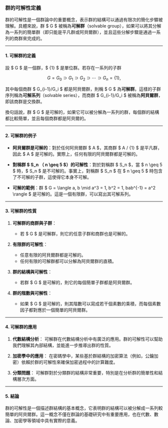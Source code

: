 ### **群的可解性定義**

群的可解性是一個群論中的重要概念，表示群的結構可以通過有限次的簡化步驟被理解。具體來說，群 $ G $ 被稱為**可解群**（solvable group），如果可以將其分解為一系列的簡單群（即只能是平凡群或阿貝爾群），並且這些分解步驟是通過一系列的商群來完成的。

---

#### **1. 可解群的定義**

設 $ G $ 是一個群，$ \{1\} $ 是單位群。若存在一系列的子群

$$
G = G_0 \supset G_1 \supset G_2 \supset \cdots \supset G_n = \{1\},
$$

其中每個商群 $ G_{i-1}/G_i $ 都是阿貝爾群，則稱 $ G $ 為**可解群**。這樣的子群序列稱為**可解系列**（solvable series），而商群 $ G_{i-1}/G_i $ 被稱為**阿貝爾群**，即該商群是交換群。

換句話說，群 $ G $ 是可解的，如果它可以被分解為一系列的群，每個群的結構都比較簡單，並且每個商群都是阿貝爾的。

---

#### **2. 可解群的例子**

- **阿貝爾群是可解的**：對於任何阿貝爾群 $ A $，其商群 $ A / \{1\} $ 是平凡群，因此 $ A $ 是可解的。實際上，任何有限的阿貝爾群都是可解的。
  
- **對稱群 $ S_n $（$ n \geq 5 $）的可解性**：對於對稱群 $ S_n $，當 $ n \geq 5 $ 時，$ S_n $ 是不可解的。事實上，對稱群 $ S_n $ 在 $ n \geq 5 $ 時包含了不可解的子群，這使得它本身不可解。

- **可解的範例**：群 $ G = \langle a, b \mid a^3 = 1, b^2 = 1, bab^{-1} = a^2 \rangle $ 是可解的。這是一個有限群，可以寫出其可解系列。

---

#### **3. 可解群的性質**

1. **可解群的商群與子群**：
   - 若 $ G $ 是可解群，則它的任意子群和商群也是可解的。
   
2. **有限群的可解性**：
   - 任意有限的阿貝爾群都是可解的。
   - 任何有限的可解群都可以分解為阿貝爾群的直積。
   
3. **群的結構與可解性**：
   - 若群 $ G $ 是可解的，則它的每個簡單子群都是阿貝爾群。

4. **群的階數與可解性**：
   - 如果 $ G $ 是可解的，則其階數可以寫成若干個素數的乘積，而每個素數因子都對應於一個簡單的阿貝爾群。

---

#### **4. 可解群的應用**

1. **代數結構分析**：
   可解群在代數結構分析中有廣泛的應用。群的可解性可以幫助我們理解其內部結構，並能進一步推導出群的性質。

2. **加密學中的應用**：
   在密碼學中，某些基於群結構的加密算法（例如，公鑰加密）依賴於群的可解性來確保加密過程中的計算難度。

3. **分類問題**：
   可解群對於分類群的結構非常重要，特別是在分析群的簡單性和結構層次方面。

---

#### **5. 結論**

群的可解性是一個描述群結構的基本概念，它表明群的結構可以被分解成一系列較簡單的阿貝爾群。這一概念不僅在群論的基礎研究中有重要應用，也在代數、數論、加密學等領域中具有實際的意義。